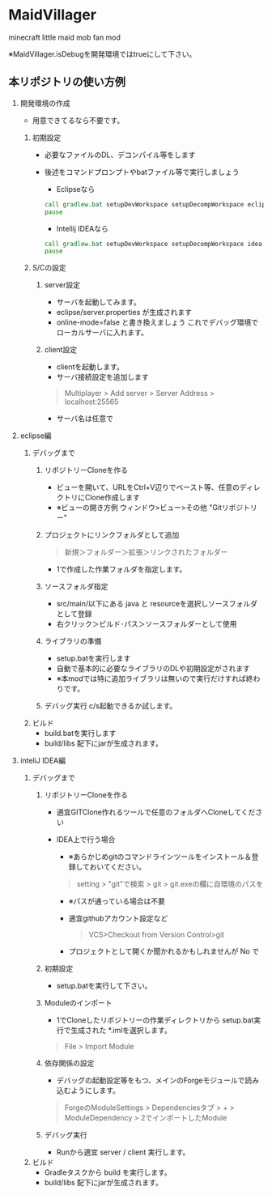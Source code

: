 MaidVillager
============

minecraft little maid mob fan mod

※MaidVillager.isDebugを開発環境ではtrueにして下さい。

本リポジトリの使い方例
---------
1. 開発環境の作成
    * 用意できてるなら不要です。
    1. 初期設定
        * 必要なファイルのDL、デコンパイル等をします
        * 後述をコマンドプロンプトやbatファイル等で実行しましょう
            * Eclipseなら

            ~~~bat:setup.bat
            call gradlew.bat setupDevWorkspace setupDecompWorkspace eclipse
            pause
            ~~~

            * Intellij IDEAなら

            ~~~bat:setup.bat
            call gradlew.bat setupDevWorkspace setupDecompWorkspace idea
            pause
            ~~~

    2. S/Cの設定
        1. server設定
            * サーバを起動してみます。
            * eclipse/server.properties が生成されます
            * online-mode=false と書き換えましょう  これでデバッグ環境でローカルサーバに入れます。
        2. client設定
            * clientを起動します。
            * サーバ接続設定を追加します

            > Multiplayer > Add server > Server Address > localhost:25565

            * サーバ名は任意で

2. eclipse編
    1. デバッグまで
        1. リポジトリーCloneを作る
            * ビューを開いて、URLをCtrl+V辺りでペースト等、任意のディレクトリにClone作成します
            * ※ビューの開き方例 ウィンドウ>ビュー>その他 "Gitリポジトリー"
        2. プロジェクトにリンクフォルダとして追加

            > 新規＞フォルダー＞拡張＞リンクされたフォルダー

            * 1で作成した作業フォルダを指定します。

        3. ソースフォルダ指定
            * src/main/以下にある java と resourceを選択しソースフォルダとして登録
            * 右クリック＞ビルド･パス＞ソースフォルダーとして使用
        4. ライブラリの準備
            * setup.batを実行します
            * 自動で基本的に必要なライブラリのDLや初期設定がされます
            * ※本modでは特に追加ライブラリは無いので実行だけすれば終わりです。
        5. デバッグ実行
            c/s起動できるか試します。
    2. ビルド
        * build.batを実行します
        * build/libs 配下にjarが生成されます。

3. inteliJ IDEA編
    1. デバッグまで
        1. リポジトリーCloneを作る
            * 適宜GITClone作れるツールで任意のフォルダへCloneしてください
            * IDEA上で行う場合
                * ※あらかじめgitのコマンドラインツールをインストール＆登録しておいてください。

                > setting > "git"で検索 > git > git.exeの欄に自環境のパスを

                * ※パスが通っている場合は不要
                * 適宜githubアカウント設定など

                    > VCS>Checkout from Version Control>git

                * プロジェクトとして開くか聞かれるかもしれませんが No で
        2. 初期設定
            * setup.batを実行して下さい。

        3. Moduleのインポート
            * 1でCloneしたリポジトリーの作業ディレクトリから setup.bat実行で生成された *.imlを選択します。

            > File > Import Module

        4. 依存関係の設定
            * デバッグの起動設定等をもつ、メインのForgeモジュールで読み込むようにします。

            > ForgeのModuleSettings > Dependenciesタブ > + > ModuleDependency > 2でインポートしたModule

        5. デバッグ実行
            * Runから適宜 server / client 実行します。
    2. ビルド
        * Gradleタスクから build を実行します。
        * build/libs 配下にjarが生成されます。